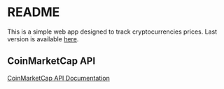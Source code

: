 # README

This is a simple web app designed to track cryptocurrencies prices.
Last version is available [here](https://another-cryptotracker.herokuapp.com/).


## CoinMarketCap API
[CoinMarketCap API Documentation](https://coinmarketcap.com/api/)

